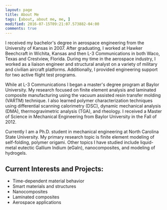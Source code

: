 ```yaml
---
layout: page
title: About Me
tags: [about, about me, me, ]
modified: 2016-07-15T09:21:07.573882-04:00
comments: true
---
```


I received my bachelor's degree in aerospace engineering from the University of Kansas in 2007. After graduating, I worked at Hawker Beechcraft in Wichita, Kansas and then L-3 Communications in both Waco, Texas and Crestview, Florida. During my time in the aerospace industry, I worked as a liaison engineer and structural analyst on a variety of military and civilian aircraft platforms. Additionally, I provided engineering support for two active flight test programs.

While at L-3 Communications I began a master's degree program at Baylor University. My research focused on finite element analysis and laminated composite manufacturing using the vacuum assisted resin transfer molding (VARTM) technique. I also learned polymer characterization techniques using differential scanning calorimetry (DSC), dynamic mechanical analysis (DMA), thermogravimetric analysis (TGA), and rheology. I received a Master of Science in Mechanical Engineering from Baylor University in the Fall of 2012.

Currently I am a Ph.D. student in mechanical engineering at North Carolina State University. My primary research topic is finite element modeling of self-folding, polymer origami. Other topics I have studied include liquid-metal eutectic Gallium Indium (eGaIn), nanocomposites, and modeling of hydrogels.

## Current Interests and Projects:

* Time-dependent material behavior
* Smart materials and structures
* Nanocomposites
* Laminated composites
* Aerospace applications
